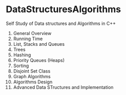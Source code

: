 # DataStructuresAlgorithms
Self Study of Data structures and Algorithms in C++

1. General Overview
2. Running Time
3. List, Stacks and Queues
4. Trees
5. Hashing
6. Priority Queues (Heaps)
7. Sorting
8. Disjoint Set Class
9. Graph Algorithms
10. Algorithms Design
11. Advanced Data STructures and Implementation
